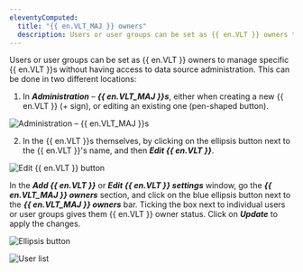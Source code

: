 ```yaml
---
eleventyComputed:
  title: "{{ en.VLT_MAJ }} owners" 
  description: Users or user groups can be set as {{ en.VLT }} owners to manage specific {{ en.VLT }}s without having access to data source administration.
---
```

Users or user groups can be set as {{ en.VLT }} owners to manage specific {{ en.VLT }}s without having access to data source administration. This can be done in two different locations:
1. In ***Administration*** – ***{{ en.VLT_MAJ }}s***, either when creating a new {{ en.VLT }} (+ sign), or editing an existing one (pen-shaped button).

![Administration – {{ en.VLT_MAJ }}s](https://cdnweb.devolutions.net/docs/DVLS4031_2024_2.png)

2. In the {{ en.VLT }}s themselves, by clicking on the ellipsis button next to the {{ en.VLT }}'s name, and then ***Edit {{ en.VLT }}***.

![Edit {{ en.VLT }} button](https://cdnweb.devolutions.net/docs/DVLS4029_2024_2.png)

In the ***Add {{ en.VLT }}*** or ***Edit {{ en.VLT }} settings*** window, go the ***{{ en.VLT_MAJ }} owners*** section, and click on the blue ellipsis button next to the ***{{ en.VLT_MAJ }} owners*** bar. Ticking the box next to individual users or user groups gives them {{ en.VLT }} owner status. Click on ***Update*** to apply the changes.

![Ellipsis button](https://cdnweb.devolutions.net/docs/DVLS4032_2024_2.png)

![User list](https://cdnweb.devolutions.net/docs/DVLS4033_2024_2.png)